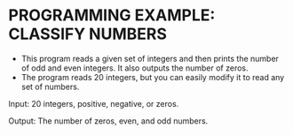 # PROGRAMMING EXAMPLE: CLASSIFY NUMBERS

* This program reads a given set of integers and then prints the number of odd and even integers. It also outputs the number of zeros. 
* The program reads 20 integers, but you can easily modify it to read any set of numbers.

Input: 20 integers, positive, negative, or zeros.

Output: The number of zeros, even, and odd numbers. 